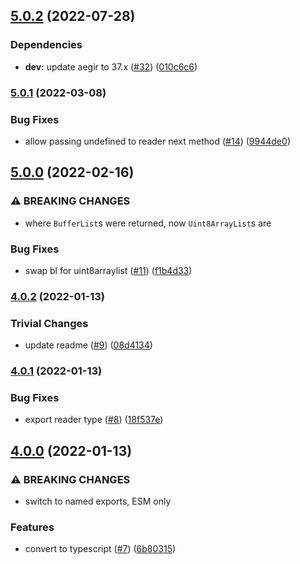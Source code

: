 ## [5.0.2](https://github.com/alanshaw/it-reader/compare/v5.0.1...v5.0.2) (2022-07-28)


### Dependencies

* **dev:** update aegir to 37.x ([#32](https://github.com/alanshaw/it-reader/issues/32)) ([010c6c6](https://github.com/alanshaw/it-reader/commit/010c6c698186436f79d025c5156197e93f804806))

### [5.0.1](https://github.com/alanshaw/it-reader/compare/v5.0.0...v5.0.1) (2022-03-08)


### Bug Fixes

* allow passing undefined to reader next method ([#14](https://github.com/alanshaw/it-reader/issues/14)) ([9944de0](https://github.com/alanshaw/it-reader/commit/9944de07a792686e53d95965b98f129c61b5323f))

## [5.0.0](https://github.com/alanshaw/it-reader/compare/v4.0.2...v5.0.0) (2022-02-16)


### ⚠ BREAKING CHANGES

* where `BufferList`s were returned, now `Uint8ArrayList`s are

### Bug Fixes

* swap bl for uint8arraylist ([#11](https://github.com/alanshaw/it-reader/issues/11)) ([f1b4d33](https://github.com/alanshaw/it-reader/commit/f1b4d3346c50c84b747ba4286d3446114c52abad))

### [4.0.2](https://github.com/alanshaw/it-reader/compare/v4.0.1...v4.0.2) (2022-01-13)


### Trivial Changes

* update readme ([#9](https://github.com/alanshaw/it-reader/issues/9)) ([08d4134](https://github.com/alanshaw/it-reader/commit/08d4134303bd9121d1a113baf02f33b447496d5d))

### [4.0.1](https://github.com/alanshaw/it-reader/compare/v4.0.0...v4.0.1) (2022-01-13)


### Bug Fixes

* export reader type ([#8](https://github.com/alanshaw/it-reader/issues/8)) ([18f537e](https://github.com/alanshaw/it-reader/commit/18f537ee03ce73f3fd953be51b7f67448a45665c))

## [4.0.0](https://github.com/alanshaw/it-reader/compare/v3.0.0...v4.0.0) (2022-01-13)


### ⚠ BREAKING CHANGES

* switch to named exports, ESM only

### Features

* convert to typescript ([#7](https://github.com/alanshaw/it-reader/issues/7)) ([6b80315](https://github.com/alanshaw/it-reader/commit/6b8031599732eefceb0f4540043ff0e5b0b0055d))
